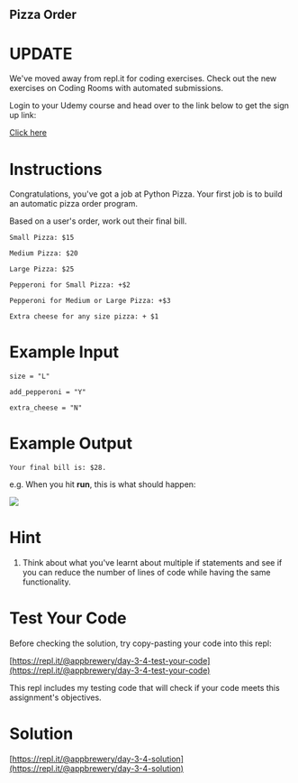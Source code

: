 ## Pizza Order

# UPDATE
We've moved away from repl.it for coding exercises.
Check out the new exercises on Coding Rooms with automated submissions.

Login to your Udemy course and head over to the link below to get the sign up link:

[Click here](https://www.udemy.com/course/100-days-of-code/learn/lecture/17825914#questions)

# Instructions

Congratulations, you've got a job at Python Pizza. Your first job is to build an automatic pizza order program. 

Based on a user's order, work out their final bill. 

```
Small Pizza: $15
```

```
Medium Pizza: $20
```

```
Large Pizza: $25
```

```
Pepperoni for Small Pizza: +$2
```

```
Pepperoni for Medium or Large Pizza: +$3
```

```
Extra cheese for any size pizza: + $1
```

# Example Input

```
size = "L"
```

```
add_pepperoni = "Y"
```

```
extra_cheese = "N"
```

# Example Output

```
Your final bill is: $28.
```

e.g. When you hit **run**, this is what should happen:  

 
![](https://cdn.fs.teachablecdn.com/p1evEkwQxGNR4WlolIb4)
  

# Hint

1. Think about what you've learnt about multiple if statements and see if you can reduce the number of lines of code while having the same functionality.

# Test Your Code

Before checking the solution, try copy-pasting your code into this repl: 

[https://repl.it/@appbrewery/day-3-4-test-your-code](https://repl.it/@appbrewery/day-3-4-test-your-code)

This repl includes my testing code that will check if your code meets this assignment's objectives. 



# Solution

[https://repl.it/@appbrewery/day-3-4-solution](https://repl.it/@appbrewery/day-3-4-solution)